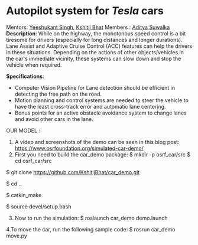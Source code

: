 # Autopilot system for _Tesla_ cars

Mentors: [Yeeshukant Singh](https://github.com/Yeeshukant), [Kshitij Bhat](https://github.com/KshitijBhat)
Members : [Aditya Suwalka]( https://github.com/git-suwalkaaditya)
**Description**: While on the highway, the monotonous speed
control is a bit tiresome for drivers (especially for long
distances and longer durations). Lane Assist and Adaptive
Cruise Control (ACC) features can help the drivers in these
situations. Depending on the actions of other
objects/vehicles in the car's immediate vicinity, these
systems can slow down and stop the vehicle when required.

**Specifications**:
- Computer Vision Pipeline for Lane detection should be
efficient in detecting the free path on the road.
- Motion planning and control systems are needed to steer
the vehicle to have the least cross-track error and
automatic lane centering.
- Bonus points for an active obstacle avoidance system to
change lanes and avoid other cars in the lane.

OUR MODEL :
1. A video and screenshots of the demo can be seen in this blog post: https://www.osrfoundation.org/simulated-car-demo/
2. First you need to build the car_demo package:
    $ mkdir -p osrf_car/src
$ cd osrf_car/src

$ git clone https://github.com/KshitijBhat/car_demo.git

$ cd ..

$ catkin_make

$ source devel/setup.bash

3. Now to run the simulation:
$ roslaunch car_demo demo.launch

4.To move the car, run the following sample code:
$ rosrun car_demo move.py
